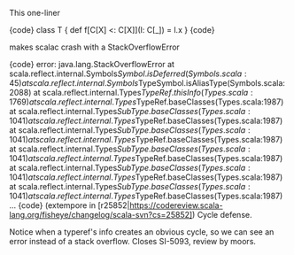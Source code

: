 This one-liner

{code}
class T { def f[C[X] <: C[X]](l: C[_]) = l.x }
{code}

makes scalac crash with a StackOverflowError

{code}
error: java.lang.StackOverflowError
	at scala.reflect.internal.Symbols$Symbol.isDeferred(Symbols.scala:45)
	at scala.reflect.internal.Symbols$TypeSymbol.isAliasType(Symbols.scala:2088)
	at scala.reflect.internal.Types$TypeRef.thisInfo(Types.scala:1769)
	at scala.reflect.internal.Types$TypeRef.baseClasses(Types.scala:1987)
	at scala.reflect.internal.Types$SubType.baseClasses(Types.scala:1041)
	at scala.reflect.internal.Types$TypeRef.baseClasses(Types.scala:1987)
	at scala.reflect.internal.Types$SubType.baseClasses(Types.scala:1041)
	at scala.reflect.internal.Types$TypeRef.baseClasses(Types.scala:1987)
	at scala.reflect.internal.Types$SubType.baseClasses(Types.scala:1041)
	at scala.reflect.internal.Types$TypeRef.baseClasses(Types.scala:1987)
	at scala.reflect.internal.Types$SubType.baseClasses(Types.scala:1041)
	at scala.reflect.internal.Types$TypeRef.baseClasses(Types.scala:1987)
	at scala.reflect.internal.Types$SubType.baseClasses(Types.scala:1041)
	at scala.reflect.internal.Types$TypeRef.baseClasses(Types.scala:1987)
    ...
{code}
(extempore in [r25852|https://codereview.scala-lang.org/fisheye/changelog/scala-svn?cs=25852]) Cycle defense.

Notice when a typeref's info creates an obvious cycle, so we can see an
error instead of a stack overflow.  Closes SI-5093, review by moors.
